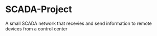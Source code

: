 # SCADA-Project
A small SCADA network that recevies and send information to remote devices from a control center
